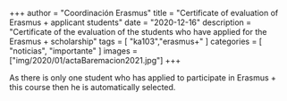+++
author = "Coordinación Erasmus"
title = "Certificate of evaluation of Erasmus + applicant students"
date = "2020-12-16"
description = "Certificate of the evaluation of the students who have applied for the Erasmus + scholarship"
tags = [
    "ka103","erasmus+"
]
categories = [
    "noticias", "importante"
]
images  = ["img/2020/01/actaBaremacion2021.jpg"]
+++

As there is only one student who has applied to participate in Erasmus + this course then he is automatically selected.

